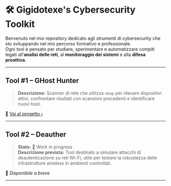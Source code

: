 # 🛠️ Gigidotexe's Cybersecurity Toolkit

Benvenuto nel mio repository dedicato agli strumenti di cybersecurity che sto sviluppando nel mio percorso formativo e professionale.  
Ogni tool è pensato per studiare, sperimentare e automatizzare compiti legati all’**analisi delle reti**, al **monitoraggio dei sistemi** e alla **difesa proattiva**.

---

## Tool #1 – GHost Hunter

> **Descrizione:** Scanner di rete che utilizza `nmap` per rilevare dispositivi attivi, confrontare risultati con scansioni precedenti e identificare nuovi host.  

📁 [Vai al progetto ›](https://github.com/Gigidotexe/GHost-Hunter)  

---

## Tool #2 – Deauther

> **Stato:** 🚧 Work in progress  
> **Descrizione prevista:** Tool destinato a simulare attacchi di deautenticazione su reti Wi-Fi, utile per testare la robustezza delle infrastrutture wireless in ambienti controllati.

📁 *Disponibile a breve*

---
